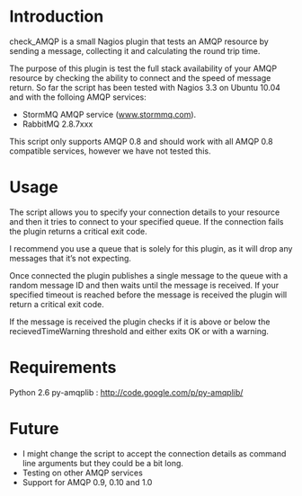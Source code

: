 Introduction
==============

check_AMQP is a small Nagios plugin that tests an AMQP resource by sending a message, collecting it and calculating the round trip time.

The purpose of this plugin is test the full stack availability of your AMQP resource by checking the ability to connect and the speed of message return. So far the script has been tested with Nagios 3.3 on Ubuntu 10.04 and with the folloing AMQP services:
  * StormMQ AMQP service (www.stormmq.com).
  * RabbitMQ 2.8.7xxx

This script only supports AMQP 0.8 and should work with all AMQP 0.8 compatible services, however we have not tested this.

Usage
==========

The script allows you to specify your connection details to your resource and then it tries to connect to your specified queue. If the connection fails the plugin returns a critical exit code.

I recommend you use a queue that is solely for this plugin, as it will drop any messages that it’s not expecting.

Once connected the plugin publishes a single message to the queue with a random message ID and then waits until the message is received. If your specified timeout is reached before the message is received the plugin will return a critical exit code.

If the message is received the plugin checks if it is above or below the recievedTimeWarning threshold and either exits OK or with a warning.

Requirements
==============
Python 2.6
py-amqplib : http://code.google.com/p/py-amqplib/

Future
==============
* I might change the script to accept the connection details as command line arguments but they could be a bit long.
* Testing on other AMQP services
* Support for AMQP 0.9, 0.10 and 1.0
